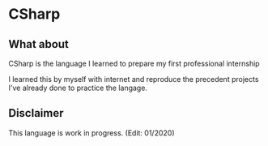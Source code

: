# CSharp


## What about

CSharp is the language I learned to prepare my first professional internship

I learned this by myself with internet and reproduce the precedent projects I've 
already done to practice the langage.


## Disclaimer

This language is work in progress. (Edit: 01/2020)